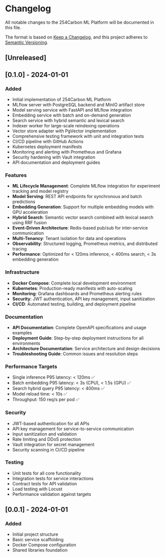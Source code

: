 # Changelog

All notable changes to the 254Carbon ML Platform will be documented in this file.

The format is based on [Keep a Changelog](https://keepachangelog.com/en/1.0.0/),
and this project adheres to [Semantic Versioning](https://semver.org/spec/v2.0.0.html).

## [Unreleased]

## [0.1.0] - 2024-01-01

### Added
- Initial implementation of 254Carbon ML Platform
- MLflow server with PostgreSQL backend and MinIO artifact store
- Model serving service with FastAPI and MLflow integration
- Embedding service with batch and on-demand generation
- Search service with hybrid semantic and lexical search
- Indexer worker for large-scale reindexing operations
- Vector store adapter with PgVector implementation
- Comprehensive testing framework with unit and integration tests
- CI/CD pipeline with GitHub Actions
- Kubernetes deployment manifests
- Monitoring and alerting with Prometheus and Grafana
- Security hardening with Vault integration
- API documentation and deployment guides

### Features
- **ML Lifecycle Management**: Complete MLflow integration for experiment tracking and model registry
- **Model Serving**: REST API endpoints for synchronous and batch predictions
- **Embedding Generation**: Support for multiple embedding models with GPU acceleration
- **Hybrid Search**: Semantic vector search combined with lexical search using RRF fusion
- **Event-Driven Architecture**: Redis-based pub/sub for inter-service communication
- **Multi-Tenancy**: Tenant isolation for data and operations
- **Observability**: Structured logging, Prometheus metrics, and distributed tracing
- **Performance**: Optimized for < 120ms inference, < 400ms search, < 3s embedding generation

### Infrastructure
- **Docker Compose**: Complete local development environment
- **Kubernetes**: Production-ready manifests with auto-scaling
- **Monitoring**: Grafana dashboards and Prometheus alerting rules
- **Security**: JWT authentication, API key management, input sanitization
- **CI/CD**: Automated testing, building, and deployment pipeline

### Documentation
- **API Documentation**: Complete OpenAPI specifications and usage examples
- **Deployment Guide**: Step-by-step deployment instructions for all environments
- **Architecture Documentation**: Service architecture and design decisions
- **Troubleshooting Guide**: Common issues and resolution steps

### Performance Targets
- Single inference P95 latency: < 120ms ✅
- Batch embedding P95 latency: < 3s (CPU), < 1.5s (GPU) ✅
- Search hybrid query P95 latency: < 400ms ✅
- Model reload time: < 10s ✅
- Throughput: 150 req/s per pod ✅

### Security
- JWT-based authentication for all APIs
- API key management for service-to-service communication
- Input sanitization and validation
- Rate limiting and DDoS protection
- Vault integration for secret management
- Security scanning in CI/CD pipeline

### Testing
- Unit tests for all core functionality
- Integration tests for service interactions
- Contract tests for API validation
- Load testing with Locust
- Performance validation against targets

## [0.0.1] - 2024-01-01

### Added
- Initial project structure
- Basic service scaffolding
- Docker Compose configuration
- Shared libraries foundation
